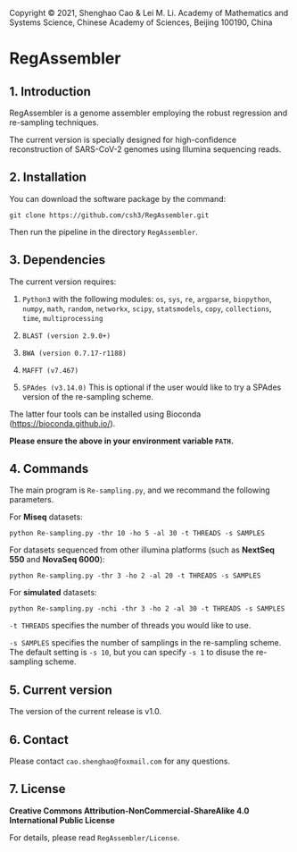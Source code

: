 Copyright © 2021, Shenghao Cao & Lei M. Li. Academy of Mathematics and Systems Science, Chinese Academy of Sciences, Beijing 100190, China

# RegAssembler

## 1. Introduction
RegAssembler is a genome assembler employing the robust regression and re-sampling techniques.

The current version is specially designed for high-confidence reconstruction of SARS-CoV-2 genomes using Illumina sequencing reads.

## 2. Installation
You can download the software package by the command:

```
git clone https://github.com/csh3/RegAssembler.git
```

Then run the pipeline in the directory `RegAssembler`.

## 3. Dependencies
The current version requires:

1. `Python3` with the following modules: 
`os`, `sys`, `re`, `argparse`, `biopython`, `numpy`, `math`, `random`, `networkx`, `scipy`, `statsmodels`, `copy`, `collections`, `time`, `multiprocessing`

2. `BLAST (version 2.9.0+)`
3. `BWA (version 0.7.17-r1188)`
4. `MAFFT (v7.467)`
5. `SPAdes (v3.14.0)` This is optional if the user would like to try a SPAdes version of the re-sampling scheme.

The latter four tools can be installed using Bioconda (https://bioconda.github.io/). 

**Please ensure the above in your environment variable `PATH`.**

## 4. Commands
The main program is `Re-sampling.py`, and we recommand the following parameters.

For **Miseq** datasets:

```
python Re-sampling.py -thr 10 -ho 5 -al 30 -t THREADS -s SAMPLES
```

For datasets sequenced from other illumina platforms (such as **NextSeq 550** and **NovaSeq 6000**):

```
python Re-sampling.py -thr 3 -ho 2 -al 20 -t THREADS -s SAMPLES
```

For **simulated** datasets:

```
python Re-sampling.py -nchi -thr 3 -ho 2 -al 30 -t THREADS -s SAMPLES
```

`-t THREADS` specifies the number of threads you would like to use. 

`-s SAMPLES` specifies the number of samplings in the re-sampling scheme. The default setting is `-s 10`, but you can specify `-s 1` to disuse the re-sampling scheme.

## 5. Current version

The version of the current release is v1.0.


## 6. Contact

Please contact `cao.shenghao@foxmail.com` for any questions.


## 7. License

**Creative Commons Attribution-NonCommercial-ShareAlike 4.0 International Public License**

For details, please read `RegAssembler/License`.
